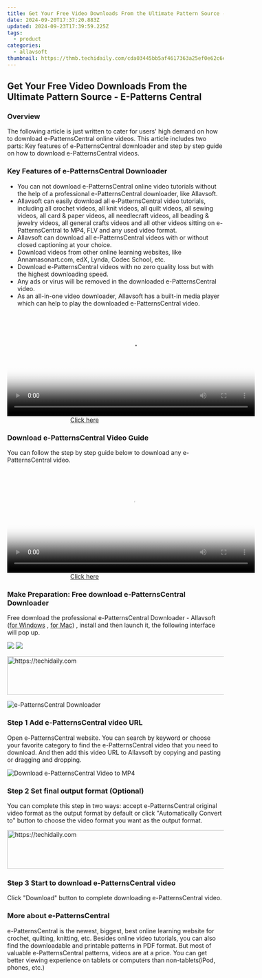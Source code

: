 ```yaml
---
title: Get Your Free Video Downloads From the Ultimate Pattern Source - E-Patterns Central
date: 2024-09-20T17:37:20.883Z
updated: 2024-09-23T17:39:59.225Z
tags:
  - product
categories:
  - allavsoft
thumbnail: https://thmb.techidaily.com/cda03445bb5af4617363a25ef0e62c6e1b665fa4bde7d33e5a5fc0aac172c936.jpg
---
```


## Get Your Free Video Downloads From the Ultimate Pattern Source - E-Patterns Central

### Overview

The following article is just written to cater for users' high demand on how to download e-PatternsCentral online videos. This article includes two parts: Key features of e-PatternsCentral downloader and step by step guide on how to download e-PatternsCentral videos.

### Key Features of e-PatternsCentral Downloader

* You can not download e-PatternsCentral online video tutorials without the help of a professional e-PatternsCentral downloader, like Allavsoft.
* Allavsoft can easily download all e-PatternsCentral video tutorials, including all crochet videos, all knit videos, all quilt videos, all sewing videos, all card & paper videos, all needlecraft videos, all beading & jewelry videos, all general crafts videos and all other videos sitting on e-PatternsCentral to MP4, FLV and any used video format.
* Allavsoft can download all e-PatternsCentral videos with or without closed captioning at your choice.
* Download videos from other online learning websites, like Annamasonart.com, edX, Lynda, Codec School, etc.
* Download e-PatternsCentral videos with no zero quality loss but with the highest downloading speed.
* Any ads or virus will be removed in the downloaded e-PatternsCentral video.
* As an all-in-one video downloader, Allavsoft has a built-in media player which can help to play the downloaded e-PatternsCentral video.

<!-- affiliate ads begin -->
<span id="1983473">
					<video width="576" height="240" style="cursor:pointer"
           poster="//a.impactradius-go.com/display-clicktoplayimage/1983473.png"
           onclick="if(!this.playClicked){this.play();this.setAttribute('controls',true);this.playClicked=true;}">
	   <source src="//a.impactradius-go.com/display-ad/22993-1983473">
	   <img src="//a.impactradius-go.com/display-clicktoplayimage/1983473.png" style="border: none; height: 100%; width: 100%; object-fit: contain">
	</video>
	<div style="width:360px;text-align:center"><a href="javascript:window.open(decodeURIComponent('https%3A%2F%2Fhomestyler.sjv.io%2Fc%2F5597632%2F1983473%2F22993'), '_blank');void(0);">Click here</a></div>
</span>
<img height="0" width="0" src="https://imp.pxf.io/i/5597632/1983473/22993" style="position:absolute;visibility:hidden;" border="0" />
<!-- affiliate ads end -->

### Download e-PatternsCentral Video Guide

You can follow the step by step guide below to download any e-PatternsCentral video.

<!-- affiliate ads begin -->
<span id="1982462">
					<video width="576" height="240" style="cursor:pointer"
           poster="//a.impactradius-go.com/display-clicktoplayimage/1982462.png"
           onclick="if(!this.playClicked){this.play();this.setAttribute('controls',true);this.playClicked=true;}">
	   <source src="//a.impactradius-go.com/display-ad/22993-1982462">
	   <img src="//a.impactradius-go.com/display-clicktoplayimage/1982462.png" style="border: none; height: 100%; width: 100%; object-fit: contain">
	</video>
	<div style="width:360px;text-align:center"><a href="javascript:window.open(decodeURIComponent('https%3A%2F%2Fhomestyler.sjv.io%2Fc%2F5597632%2F1982462%2F22993'), '_blank');void(0);">Click here</a></div>
</span>
<img height="0" width="0" src="https://imp.pxf.io/i/5597632/1982462/22993" style="position:absolute;visibility:hidden;" border="0" />
<!-- affiliate ads end -->

### Make Preparation: Free download e-PatternsCentral Downloader

Free download the professional e-PatternsCentral Downloader - Allavsoft ([for Windows](https://tools.techidaily.com/allavsoft/products/) , [for Mac](https://tools.techidaily.com/allavsoft/products/)) , install and then launch it, the following interface will pop up.

[![](https://www.allavsoft.com/how-to/../images/how-to/free-download-win.jpg)](https://tools.techidaily.com/allavsoft/products/) [![](https://www.allavsoft.com/how-to/../images/how-to/free-download-mac.jpg)](https://tools.techidaily.com/allavsoft/products/)

<!-- affiliate ads begin -->
<a href="https://aligracehair.sjv.io/c/5597632/1948881/19272" target="_top" id="1948881">
  <img src="//a.impactradius-go.com/display-ad/19272-1948881" border="0" alt="https://techidaily.com" width="728" height="90"/>
</a>
<img height="0" width="0" src="https://aligracehair.sjv.io/i/5597632/1948881/19272" style="position:absolute;visibility:hidden;" border="0" />
<!-- affiliate ads end -->

![e-PatternsCentral Downloader](https://www.allavsoft.com/how-to/../images/allavsoft/screen-shot-600.jpg)

### Step 1 Add e-PatternsCentral video URL

Open e-PatternsCentral website. You can search by keyword or choose your favorite category to find the e-PatternsCentral video that you need to download. And then add this video URL to Allavsoft by copying and pasting or dragging and dropping.

![Download e-PatternsCentral Video to MP4](https://www.allavsoft.com/how-to/../images/how-to/download-rtmp-video/download-rtmp-video.jpg)

### Step 2 Set final output format (Optional)

You can complete this step in two ways: accept e-PatternsCentral original video format as the output format by default or click "Automatically Convert to" button to choose the video format you want as the output format.

<!-- affiliate ads begin -->
<a href="https://unicoeye.pxf.io/c/5597632/2134233/18498" target="_top" id="2134233">
  <img src="//a.impactradius-go.com/display-ad/18498-2134233" border="0" alt="https://techidaily.com" width="728" height="90"/>
</a>
<img height="0" width="0" src="https://unicoeye.pxf.io/i/5597632/2134233/18498" style="position:absolute;visibility:hidden;" border="0" />
<!-- affiliate ads end -->

### Step 3 Start to download e-PatternsCentral video

Click "Download" button to complete downloading e-PatternsCentral video.

### More about e-PatternsCentral

e-PatternsCentral is the newest, biggest, best online learning website for crochet, quilting, knitting, etc. Besides online video tutorials, you can also find the downloadable and printable patterns in PDF format. But most of valuable e-PatternsCentral patterns, videos are at a price. You can get better viewing experience on tablets or computers than non-tablets(iPod, phones, etc.)

<ins class="adsbygoogle"
     style="display:block"
     data-ad-format="autorelaxed"
     data-ad-client="ca-pub-7571918770474297"
     data-ad-slot="1223367746"></ins>

<ins class="adsbygoogle"
     style="display:block"
     data-ad-client="ca-pub-7571918770474297"
     data-ad-slot="8358498916"
     data-ad-format="auto"
     data-full-width-responsive="true"></ins>



